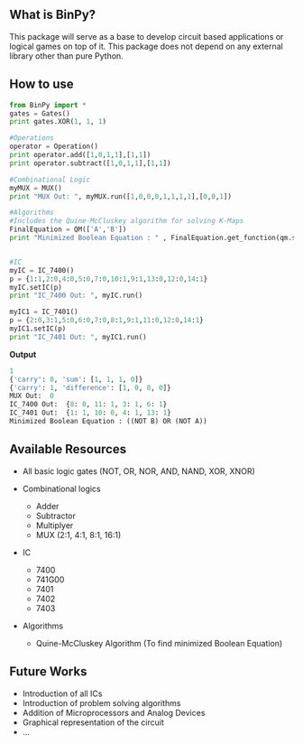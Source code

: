 What is BinPy?
---------------
This package will serve as a base to develop circuit based applications or logical games on top of it. 
This package does not depend on any external library other than pure Python.

How to use
----------

```python
from BinPy import *
gates = Gates()
print gates.XOR(1, 1, 1)

#Operations
operator = Operation()
print operator.add([1,0,1,1],[1,1])
print operator.subtract([1,0,1,1],[1,1])

#Combinational Logic
myMUX = MUX()
print "MUX Out: ", myMUX.run([1,0,0,0,1,1,1,1],[0,0,1])

#Algorithms 
#Includes the Quine-McCluskey algorithm for solving K-Maps
FinalEquation = QM(['A','B'])
print "Minimized Boolean Equation : " , FinalEquation.get_function(qm.solve([0,1,2],[])[1])


#IC
myIC = IC_7400()
p = {1:1,2:0,4:0,5:0,7:0,10:1,9:1,13:0,12:0,14:1}
myIC.setIC(p)
print "IC_7400 Out: ", myIC.run()

myIC1 = IC_7401()
p = {2:0,3:1,5:0,6:0,7:0,8:1,9:1,11:0,12:0,14:1}
myIC1.setIC(p)
print "IC_7401 Out: ", myIC1.run()
```
<strong>Output</strong><br/>
```python
1
{'carry': 0, 'sum': [1, 1, 1, 0]}
{'carry': 1, 'difference': [1, 0, 0, 0]}
MUX Out:  0
IC_7400 Out:  {8: 0, 11: 1, 3: 1, 6: 1}
IC_7401 Out:  {1: 1, 10: 0, 4: 1, 13: 1}
Minimized Boolean Equation : ((NOT B) OR (NOT A))
```
Available Resources
-------------------
* All basic logic gates (NOT, OR, NOR, AND, NAND, XOR, XNOR)
* Combinational logics
	* Adder
	* Subtractor
	* Multiplyer
	* MUX (2:1, 4:1, 8:1, 16:1)
	
* IC
	* 7400
	* 741G00
	* 7401
	* 7402
	* 7403
* Algorithms
	* Quine-McCluskey Algorithm (To find minimized Boolean Equation)

Future Works
------------
* Introduction of all ICs
* Introduction of problem solving algorithms
* Addition of Microprocessors and Analog Devices
* Graphical representation of the circuit
* ...
